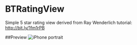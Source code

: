 BTRatingView
============

Simple 5 star rating view derived from Ray Wenderlich tutorial: http://bit.ly/1fm1rPB


##Preview
![iPhone portrait](https://github.com/borut-t/BTRatingView/raw/master/Screenshots/preview.png)